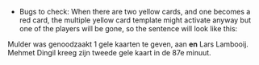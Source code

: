- Bugs to check:
When there are two yellow cards, and one becomes a red card, the multiple yellow card template might activate anyway but one of the players will be gone, so the sentence will look like this:


Mulder was genoodzaakt 1 gele kaarten te geven, aan **en** Lars Lambooij. Mehmet Dingil kreeg zijn tweede gele kaart in de 87e minuut.